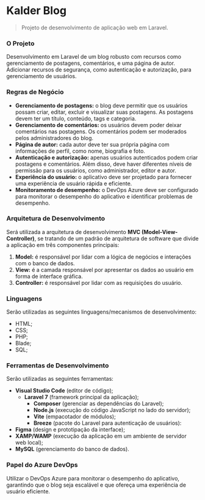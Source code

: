 # Kalder Blog
> Projeto de desenvolvimento de aplicação web em Laravel.


### O Projeto
Desenvolvimento em Laravel de um blog robusto com recursos como gerenciamento de postagens, comentários, e uma página de autor. 
Adicionar recursos de segurança, como autenticação e autorização, para gerenciamento de usuários.

### Regras de Negócio
- **Gerenciamento de postagens:** o blog deve permitir que os usuários possam criar, editar, excluir e visualizar suas postagens. 
As postagens devem ter um título, conteúdo, tags e categoria.
- **Gerenciamento de comentários:** os usuários devem poder deixar comentários nas postagens. Os comentários podem ser moderados pelos administradores do blog.
- **Página de autor:** cada autor deve ter sua própria página com informações de perfil, como nome, biografia e foto.
- **Autenticação e autorização:** apenas usuários autenticados podem criar postagens e comentários. Além disso, deve haver diferentes níveis de permissão para os usuários, como administrador, editor e autor.
- **Experiência do usuário:** o aplicativo deve ser projetado para fornecer uma experiência de usuário rápida e eficiente.
- **Monitoramento de desempenho:** o DevOps Azure deve ser configurado para monitorar o desempenho do aplicativo e identificar problemas de desempenho.

### Arquitetura de Desenvolvimento
Será utilizada a arquitetura de desenvolvimento **MVC (Model-View-Controller)**, se tratando de um padrão de arquitetura de software 
que divide a aplicação em três componentes principais:
1. **Model:** é responsável por lidar com a lógica de negócios e interações com o banco de dados.
2. **View:** é a camada responsável por apresentar os dados ao usuário em forma de interface gráfica.
3. **Controller:** é responsável por lidar com as requisições do usuário.

### Linguagens
Serão utilizadas as seguintes linguagens/mecanismos de desenvolvimento:
- HTML;
- CSS;
- PHP;
- Blade;
- SQL;

### Ferramentas de Desenvolvimento
Serão utilizadas as seguintes ferramentas:
- **Visual Studio Code** (editor de código);
  - **Laravel 7** (framework principal da aplicação);
    - **Composer** (gerenciar as dependências do Laravel);
    - **Node.js** (execução do código JavaScript no lado do servidor);
    - **Vite** (empacotador de módulos);
    - **Breeze** (pacote do Laravel para autenticação de usuários):
- **Figma** (design e prototipação da interface);
- **XAMP/WAMP** (execução da aplicação em um ambiente de servidor web local);
- **MySQL** (gerenciamento do banco de dados).

### Papel do Azure DevOps
Utilizar o DevOps Azure para monitorar o desempenho do aplicativo, 
garantindo que o blog seja escalável e que ofereça uma experiência de usuário eficiente.
